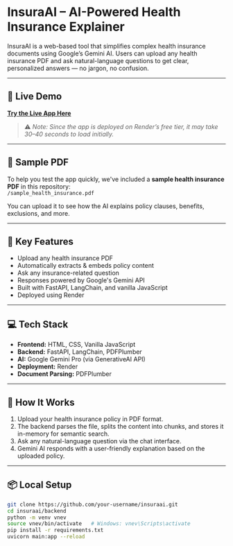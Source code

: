 # InsuraAI – AI-Powered Health Insurance Explainer

InsuraAI is a web-based tool that simplifies complex health insurance documents using Google’s Gemini AI. Users can upload any health insurance PDF and ask natural-language questions to get clear, personalized answers — no jargon, no confusion.

---

## 🔗 Live Demo

**[Try the Live App Here](https://ai-powered-health-insurance.onrender.com)**  
> ⚠️ *Note: Since the app is deployed on Render’s free tier, it may take 30–40 seconds to load initially.*

---

## 📄 Sample PDF

To help you test the app quickly, we've included a **sample health insurance PDF** in this repository:  
`/sample_health_insurance.pdf`

You can upload it to see how the AI explains policy clauses, benefits, exclusions, and more.

---

## 🧠 Key Features

- Upload any health insurance PDF
- Automatically extracts & embeds policy content
- Ask any insurance-related question
- Responses powered by Google's Gemini API
- Built with FastAPI, LangChain, and vanilla JavaScript
- Deployed using Render

---

## 💻 Tech Stack

- **Frontend:** HTML, CSS, Vanilla JavaScript  
- **Backend:** FastAPI, LangChain, PDFPlumber  
- **AI:** Google Gemini Pro (via GenerativeAI API)  
- **Deployment:** Render  
- **Document Parsing:** PDFPlumber

---

## 🚀 How It Works

1. Upload your health insurance policy in PDF format.
2. The backend parses the file, splits the content into chunks, and stores it in-memory for semantic search.
3. Ask any natural-language question via the chat interface.
4. Gemini AI responds with a user-friendly explanation based on the uploaded policy.

---

## 📦 Local Setup

```bash
git clone https://github.com/your-username/insuraai.git
cd insuraai/backend
python -m venv vnev
source vnev/bin/activate   # Windows: vnev\Scripts\activate
pip install -r requirements.txt
uvicorn main:app --reload
